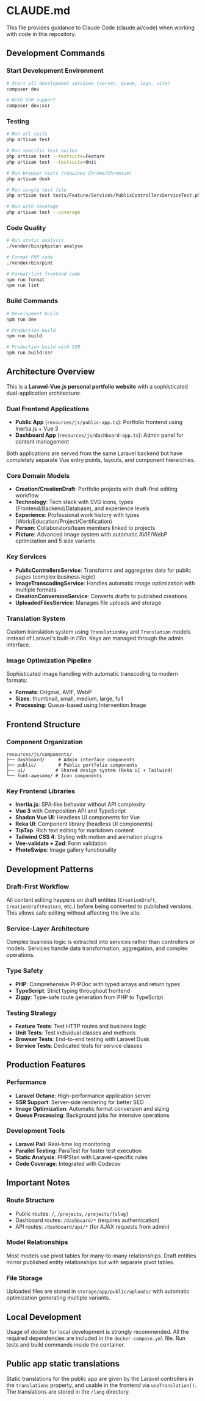 # CLAUDE.md

This file provides guidance to Claude Code (claude.ai/code) when working with code in this repository.

## Development Commands

### Start Development Environment
```bash
# Start all development services (server, queue, logs, vite)
composer dev

# With SSR support
composer dev:ssr
```

### Testing
```bash
# Run all tests
php artisan test

# Run specific test suites
php artisan test --testsuite=Feature
php artisan test --testsuite=Unit

# Run browser tests (requires Chrome/Chromium)
php artisan dusk

# Run single test file
php artisan test tests/Feature/Services/PublicControllersServiceTest.php

# Run with coverage
php artisan test --coverage
```

### Code Quality
```bash
# Run static analysis
./vendor/bin/phpstan analyse

# Format PHP code
./vendor/bin/pint

# Format/lint frontend code
npm run format
npm run lint
```

### Build Commands
```bash
# Development build
npm run dev

# Production build
npm run build

# Production build with SSR
npm run build:ssr
```

## Architecture Overview

This is a **Laravel-Vue.js personal portfolio website** with a sophisticated dual-application architecture:

### Dual Frontend Applications
- **Public App** (`resources/js/public-app.ts`): Portfolio frontend using Inertia.js + Vue 3
- **Dashboard App** (`resources/js/dashboard-app.ts`): Admin panel for content management 

Both applications are served from the same Laravel backend but have completely separate Vue entry points, layouts, and component hierarchies.

### Core Domain Models
- **Creation/CreationDraft**: Portfolio projects with draft-first editing workflow
- **Technology**: Tech stack with SVG icons, types (Frontend/Backend/Database), and experience levels
- **Experience**: Professional work history with types (Work/Education/Project/Certification)
- **Person**: Collaborators/team members linked to projects
- **Picture**: Advanced image system with automatic AVIF/WebP optimization and 5 size variants

### Key Services
- **PublicControllersService**: Transforms and aggregates data for public pages (complex business logic)
- **ImageTranscodingService**: Handles automatic image optimization with multiple formats
- **CreationConversionService**: Converts drafts to published creations
- **UploadedFilesService**: Manages file uploads and storage

### Translation System
Custom translation system using `TranslationKey` and `Translation` models instead of Laravel's built-in i18n. Keys are managed through the admin interface.

### Image Optimization Pipeline
Sophisticated image handling with automatic transcoding to modern formats:
- **Formats**: Original, AVIF, WebP
- **Sizes**: thumbnail, small, medium, large, full
- **Processing**: Queue-based using Intervention Image

## Frontend Structure

### Component Organization
```
resources/js/components/
├── dashboard/     # Admin interface components
├── public/        # Public portfolio components  
├── ui/           # Shared design system (Reka UI + Tailwind)
└── font-awesome/ # Icon components
```

### Key Frontend Libraries
- **Inertia.js**: SPA-like behavior without API complexity
- **Vue 3** with Composition API and TypeScript
- **Shadcn Vue UI**: Headless UI components for Vue
- **Reka UI**: Component library (headless UI components)
- **TipTap**: Rich text editing for markdown content
- **Tailwind CSS 4**: Styling with motion and animation plugins
- **Vee-validate + Zod**: Form validation
- **PhotoSwipe**: Image gallery functionality

## Development Patterns

### Draft-First Workflow
All content editing happens on draft entities (`CreationDraft`, `CreationDraftFeature`, etc.) before being converted to published versions. This allows safe editing without affecting the live site.

### Service-Layer Architecture
Complex business logic is extracted into services rather than controllers or models. Services handle data transformation, aggregation, and complex operations.

### Type Safety
- **PHP**: Comprehensive PHPDoc with typed arrays and return types
- **TypeScript**: Strict typing throughout frontend
- **Ziggy**: Type-safe route generation from PHP to TypeScript

### Testing Strategy
- **Feature Tests**: Test HTTP routes and business logic
- **Unit Tests**: Test individual classes and methods
- **Browser Tests**: End-to-end testing with Laravel Dusk
- **Service Tests**: Dedicated tests for service classes

## Production Features

### Performance
- **Laravel Octane**: High-performance application server
- **SSR Support**: Server-side rendering for better SEO
- **Image Optimization**: Automatic format conversion and sizing
- **Queue Processing**: Background jobs for intensive operations

### Development Tools
- **Laravel Pail**: Real-time log monitoring
- **Parallel Testing**: ParaTest for faster test execution
- **Static Analysis**: PHPStan with Laravel-specific rules
- **Code Coverage**: Integrated with Codecov

## Important Notes

### Route Structure
- Public routes: `/`, `/projects`, `/projects/{slug}`
- Dashboard routes: `/dashboard/*` (requires authentication)
- API routes: `/dashboard/api/*` (for AJAX requests from admin)

### Model Relationships
Most models use pivot tables for many-to-many relationships. Draft entities mirror published entity relationships but with separate pivot tables.

### File Storage
Uploaded files are stored in `storage/app/public/uploads/` with automatic optimization generating multiple variants.

## Local Development
Usage of docker for local development is strongly recommended. All the required dependencies are included in the `docker-compose.yml` file. Run tests and build commands inside the container.

## Public app static translations
Static translations for the public app are given by the Laravel controllers in the `translations` property, and usable in the frontend via `useTranslation()`. The translations are stored in the `/lang` directory.